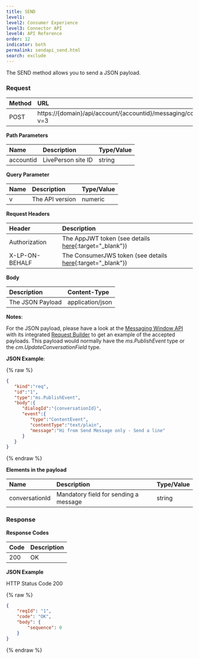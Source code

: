 ```yaml
---
title: SEND
level1:
level2: Consumer Experience
level3: Connector API
level4: API Reference
order: 12
indicator: both
permalink: sendapi_send.html
search: exclude
---
```


The SEND method allows you to send a JSON payload.

### Request

| Method | URL  |
| :--- | :--- |
| POST | https://{domain}/api/account/{accountid}/messaging/consumer/conversation/send?v=3 |


**Path Parameters**

| Name  | Description | Type/Value |
| :--- | :--- | :--- |
| accountid | LivePerson site ID | string |

**Query Parameter**

| Name  | Description | Type/Value |
| :--- | :--- | :--- |
| v | The API version | numeric |  

**Request Headers**

| Header | Description |
| :--- | :--- |
| Authorization | The AppJWT token (see details [here](Create_AppJWT.html){:target="_blank"}) |
| X-LP-ON-BEHALF | The ConsumerJWS token (see details [here](Create_ConsumerJWS.html){:target="_blank"}) |

**Body**

| Description | Content-Type |
| :--- | :--- |
| The JSON Payload | application/json |

**Notes**:

For the JSON payload, please have a look at the [Messaging Window API](https://developers.liveperson.com/consumer-int-overview.html) with its integrated [Request Builder](https://developers.liveperson.com/consumer-int-msg-reqs.html) to get an example of the accepted payloads. This payload would normally have the _ms.PublishEvent_ type or the _cm.UpdateConversationField_ type.

**JSON Example**:

{% raw %}
```json
{  
   "kind":"req",
   "id":"1",
   "type":"ms.PublishEvent",
   "body":{  
      "dialogId":"{conversationId}",
      "event":{  
         "type":"ContentEvent",
         "contentType":"text/plain",
         "message":"Hi from Send Message only - Send a line"
      }
   }
}
```
{% endraw %}

**Elements in the payload**

| Name  | Description | Type/Value |
| :--- | :--- | :--- |
| conversationId | Mandatory field for sending a message | string |

### Response

**Response Codes**

| Code | Description |
| :--- | :--- |
| 200 | OK |


**JSON Example**

HTTP Status Code 200

{% raw %}
```json
{
    "reqId": "1",
    "code": "OK",
    "body": {
        "sequence": 0
    }
}
```
{% endraw %}
